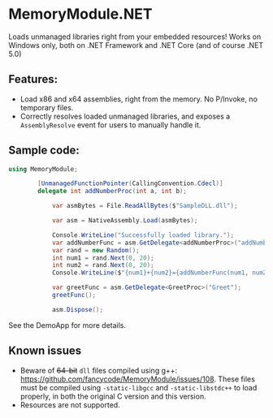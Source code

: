 ﻿# MemoryModule.NET

Loads unmanaged libraries right from your embedded resources!
Works on Windows only, both on .NET Framework and .NET Core (and of course .NET 5.0)

## Features:
- Load x86 and x64 assemblies, right from the memory. No P/Invoke, no temporary files.
- Correctly resolves loaded unmanaged libraries, and exposes a `AssemblyResolve` event for users to manually handle it.

## Sample code:
```C#
using MemoryModule;

        [UnmanagedFunctionPointer(CallingConvention.Cdecl)]
        delegate int addNumberProc(int a, int b);

            var asmBytes = File.ReadAllBytes($"SampleDLL.dll");

            var asm = NativeAssembly.Load(asmBytes);

            Console.WriteLine("Successfully loaded library.");
            var addNumberFunc = asm.GetDelegate<addNumberProc>("addNumbers");
            var rand = new Random();
            int num1 = rand.Next(0, 20);
            int num2 = rand.Next(0, 20);
            Console.WriteLine($"{num1}+{num2}={addNumberFunc(num1, num2)}");

            var greetFunc = asm.GetDelegate<GreetProc>("Greet");
            greetFunc();

            asm.Dispose();
```


See the DemoApp for more details.  

## Known issues
- Beware of ~~64-bit~~ `dll` files compiled using g++: https://github.com/fancycode/MemoryModule/issues/108. These files must be compiled using `-static-libgcc` and `-static-libstdc++` to load properly, in both the original C version and this version.  
- Resources are not supported.  